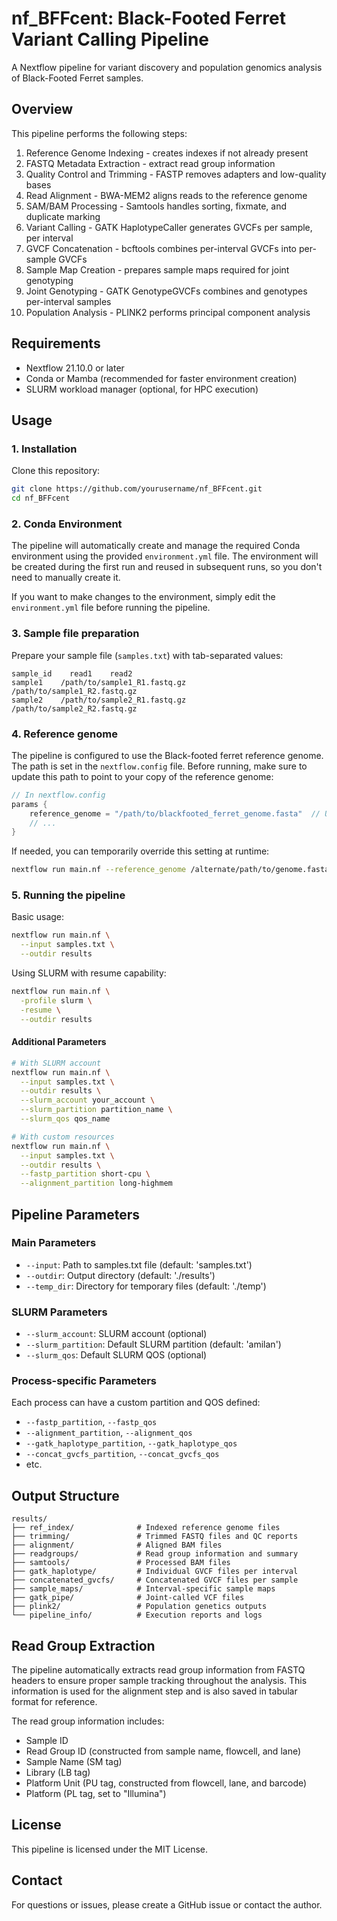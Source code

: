 # nf_BFFcent: Black-Footed Ferret Variant Calling Pipeline

A Nextflow pipeline for variant discovery and population genomics analysis of Black-Footed Ferret samples.

## Overview

This pipeline performs the following steps:
1. Reference Genome Indexing - creates indexes if not already present
2. FASTQ Metadata Extraction - extract read group information
3. Quality Control and Trimming - FASTP removes adapters and low-quality bases
4. Read Alignment - BWA-MEM2 aligns reads to the reference genome
5. SAM/BAM Processing - Samtools handles sorting, fixmate, and duplicate marking
6. Variant Calling - GATK HaplotypeCaller generates GVCFs per sample, per interval
7. GVCF Concatenation - bcftools combines per-interval GVCFs into per-sample GVCFs
8. Sample Map Creation - prepares sample maps required for joint genotyping
9. Joint Genotyping - GATK GenotypeGVCFs combines and genotypes per-interval samples
10. Population Analysis - PLINK2 performs principal component analysis

## Requirements

- Nextflow 21.10.0 or later
- Conda or Mamba (recommended for faster environment creation)
- SLURM workload manager (optional, for HPC execution)

## Usage

### 1. Installation

Clone this repository:
```bash
git clone https://github.com/yourusername/nf_BFFcent.git
cd nf_BFFcent
```

### 2. Conda Environment

The pipeline will automatically create and manage the required Conda environment using the provided `environment.yml` file. The environment will be created during the first run and reused in subsequent runs, so you don't need to manually create it.

If you want to make changes to the environment, simply edit the `environment.yml` file before running the pipeline.

### 3. Sample file preparation

Prepare your sample file (`samples.txt`) with tab-separated values:
```
sample_id    read1    read2
sample1    /path/to/sample1_R1.fastq.gz    /path/to/sample1_R2.fastq.gz
sample2    /path/to/sample2_R1.fastq.gz    /path/to/sample2_R2.fastq.gz
```

### 4. Reference genome

The pipeline is configured to use the Black-footed ferret reference genome. The path is set in the `nextflow.config` file. Before running, make sure to update this path to point to your copy of the reference genome:

```groovy
// In nextflow.config
params {
    reference_genome = "/path/to/blackfooted_ferret_genome.fasta"  // Update this path
    // ...
}
```

If needed, you can temporarily override this setting at runtime:
```bash
nextflow run main.nf --reference_genome /alternate/path/to/genome.fasta
```

### 5. Running the pipeline

Basic usage:
```bash
nextflow run main.nf \
  --input samples.txt \
  --outdir results
```

Using SLURM with resume capability:
```bash
nextflow run main.nf \
  -profile slurm \
  -resume \
  --outdir results
```

#### Additional Parameters

```bash
# With SLURM account
nextflow run main.nf \
  --input samples.txt \
  --outdir results \
  --slurm_account your_account \
  --slurm_partition partition_name \
  --slurm_qos qos_name

# With custom resources
nextflow run main.nf \
  --input samples.txt \
  --outdir results \
  --fastp_partition short-cpu \
  --alignment_partition long-highmem
```

## Pipeline Parameters

### Main Parameters
- `--input`: Path to samples.txt file (default: 'samples.txt')
- `--outdir`: Output directory (default: './results')
- `--temp_dir`: Directory for temporary files (default: './temp')

### SLURM Parameters
- `--slurm_account`: SLURM account (optional)
- `--slurm_partition`: Default SLURM partition (default: 'amilan')
- `--slurm_qos`: Default SLURM QOS (optional)

### Process-specific Parameters
Each process can have a custom partition and QOS defined:
- `--fastp_partition`, `--fastp_qos`
- `--alignment_partition`, `--alignment_qos`
- `--gatk_haplotype_partition`, `--gatk_haplotype_qos`
- `--concat_gvcfs_partition`, `--concat_gvcfs_qos`
- etc.

## Output Structure

```
results/
├── ref_index/              # Indexed reference genome files
├── trimming/               # Trimmed FASTQ files and QC reports
├── alignment/              # Aligned BAM files
├── readgroups/             # Read group information and summary
├── samtools/               # Processed BAM files
├── gatk_haplotype/         # Individual GVCF files per interval
├── concatenated_gvcfs/     # Concatenated GVCF files per sample
├── sample_maps/            # Interval-specific sample maps
├── gatk_pipe/              # Joint-called VCF files
├── plink2/                 # Population genetics outputs
└── pipeline_info/          # Execution reports and logs
```

## Read Group Extraction

The pipeline automatically extracts read group information from FASTQ headers to ensure proper sample tracking throughout the analysis. This information is used for the alignment step and is also saved in tabular format for reference.

The read group information includes:
- Sample ID
- Read Group ID (constructed from sample name, flowcell, and lane)
- Sample Name (SM tag)
- Library (LB tag)
- Platform Unit (PU tag, constructed from flowcell, lane, and barcode)
- Platform (PL tag, set to "Illumina")

## License

This pipeline is licensed under the MIT License.

## Contact

For questions or issues, please create a GitHub issue or contact the author.
